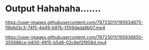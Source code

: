 # Output Hahahaha.......

https://user-images.githubusercontent.com/78723011/195934675-f9b6d3c3-74f5-4d49-b97b-f359dada9b07.mp4



https://user-images.githubusercontent.com/78723011/195936650-355886ce-b830-4915-b5d6-02c8ef2f958d.mp4

